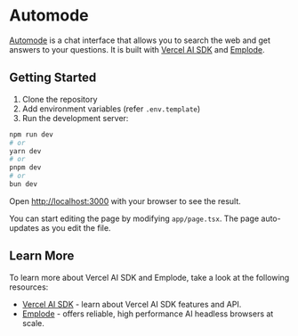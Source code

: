 # Automode

[Automode](https://automode.systems) is a chat interface that allows you to search the web and get answers to your questions. It is built with [Vercel AI SDK](https://www.npmjs.com/package/ai) and [Emplode](https://www.emplode.com/).


## Getting Started

1. Clone the repository
2. Add environment variables (refer `.env.template`)
3. Run the development server:

```bash
npm run dev
# or
yarn dev
# or
pnpm dev
# or
bun dev
```

Open [http://localhost:3000](http://localhost:3000) with your browser to see the result.

You can start editing the page by modifying `app/page.tsx`. The page auto-updates as you edit the file.

## Learn More

To learn more about Vercel AI SDK and Emplode, take a look at the following resources:

- [Vercel AI SDK](https://www.npmjs.com/package/ai) - learn about Vercel AI SDK features and API.
- [Emplode](https://www.emplode.com/) - offers reliable, high performance AI headless browsers at scale.
